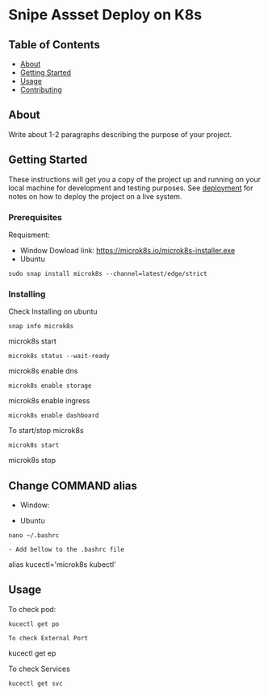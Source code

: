 # Snipe Assset Deploy on K8s

## Table of Contents

- [About](#about)
- [Getting Started](#getting_started)
- [Usage](#usage)
- [Contributing](../CONTRIBUTING.md)

## About <a name = "about"></a>

Write about 1-2 paragraphs describing the purpose of your project.

## Getting Started <a name = "getting_started"></a>

These instructions will get you a copy of the project up and running on your local machine for development and testing purposes. See [deployment](#deployment) for notes on how to deploy the project on a live system.

### Prerequisites

Requisment:
- Window
  Dowload link: https://microk8s.io/microk8s-installer.exe
- Ubuntu
```
sudo snap install microk8s --channel=latest/edge/strict
```


### Installing

Check Installing on ubuntu 

```
snap info microk8s
```
microk8s start
```
microk8s status --wait-ready
```
microk8s enable dns 
```
microk8s enable storage
```
microk8s enable ingress
```
microk8s enable dashboard
```

To start/stop microk8s

```
microk8s start
```
microk8s stop


## Change COMMAND alias<a name = "deployment"></a>
- Window:

- Ubuntu
```
nano ~/.bashrc

- Add bellow to the .bashrc file

```
alias kucectl='microk8s kubectl'



## Usage <a name = "usage"></a>

To check pod:
```
kucectl get po

To check External Port
```
kucectl get ep

To check Services
```
kucectl get svc
